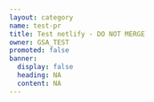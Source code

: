 ```yaml
---
layout: category
name: test-pr
title: Test netlify - DO NOT MERGE
owner: GSA_TEST
promoted: false
banner:
  display: false
  heading: NA
  content: NA
---
```

